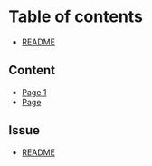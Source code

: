 # Table of contents

* [README](README.md)

## Content

* [Page 1](content/page-1.md)
* [Page](content/page.md)

## Issue

* [README](issue/readme.md)
